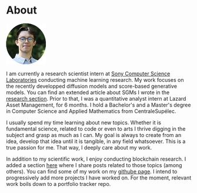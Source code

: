# About

![me](img/testme2.png)

I am currently a research scientist intern at [Sony Computer Science Laboratories](https://csl.sony.fr/) conducting machine learning research. My work focuses on the recently developped diffusion models and score-based generative models. You can find an extended article about SGMs I wrote in the [research section](https://thsgr.github.io/docs/Research/). Prior to that, I was a quantitative analyst intern at Lazard Asset Management, for 6 months. I hold a Bachelor's and a Master's degree in Computer Science and Applied Mathematics from CentraleSupélec.

I usually spend my time learning about new topics. Whether it is fundamental science, related to code or even to arts I thrive digging in the subject and grasp as much as I can. My goal is always to create from an idea, develop that idea until it is tangible, in any field whatsoever. This is a true passion for me. That way, I deeply care about my work.

In addition to my scientific work, I enjoy conducting blockchain research. I added a section [here](https://thsgr.github.io/docs/articles/) where I share posts related to those topics (among others). You can find some of my work on my [githube page](https://github.com/thsgr). I intend to progressively add more projects I have worked on. For the moment, relevant work boils down to a portfolio tracker repo.



